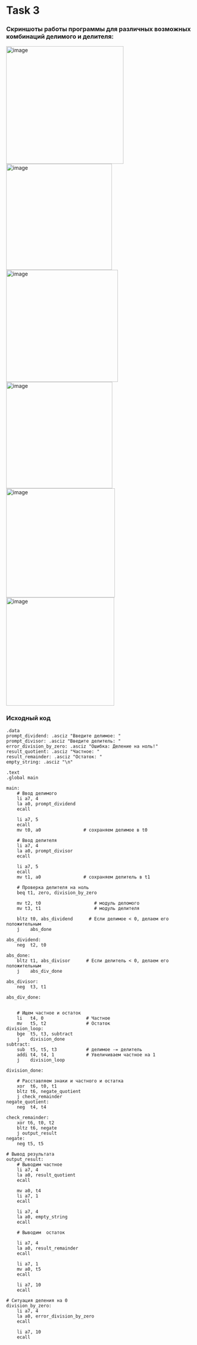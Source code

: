 # Task 3

### Скриншоты работы программы для различных возможных комбинаций делимого и делителя:

<img width="315" alt="image" src="https://github.com/user-attachments/assets/78d4bdb6-22e9-487b-ac5f-c6a8335b2ba6">
<img width="284" alt="image" src="https://github.com/user-attachments/assets/a6d4435e-dc85-4af5-8e69-f285c07f0368">
<img width="300" alt="image" src="https://github.com/user-attachments/assets/e6c632c0-c48f-4bd3-8c2b-0804f2b4cfe1">
<img width="285" alt="image" src="https://github.com/user-attachments/assets/d1060f24-3800-48ac-af6e-02caa6ce5084">
<img width="292" alt="image" src="https://github.com/user-attachments/assets/29623fa3-95d7-4cec-8e25-81d17a13aebf">
<img width="290" alt="image" src="https://github.com/user-attachments/assets/0d1dce5c-9e65-4033-b1c3-e71a38080701">


### Исходный код

```
.data
prompt_dividend: .asciz "Введите делимое: "
prompt_divisor: .asciz "Введите делитель: "
error_division_by_zero: .asciz "Ошибка: Деление на ноль!"
result_quotient: .asciz "Частное: "
result_remainder: .asciz "Остаток: "
empty_string: .asciz "\n"

.text
.global main

main:
    # Ввод делимого
    li a7, 4                  
    la a0, prompt_dividend    
    ecall                      

    li a7, 5                 
    ecall
    mv t0, a0                # сохраняем делимое в t0

    # Ввод делителя
    li a7, 4                  
    la a0, prompt_divisor    
    ecall                      

    li a7, 5                   
    ecall
    mv t1, a0                # сохраняем делитель в t1

    # Проверка делителя на ноль
    beq t1, zero, division_by_zero

    mv t2, t0                    # модуль деломого
    mv t3, t1                    # модуль делителя
    
    bltz t0, abs_dividend      # Если делимое < 0, делаем его положительным
    j    abs_done
    
abs_dividend:
    neg  t2, t0

abs_done:    
    bltz t1, abs_divisor      # Если делитель < 0, делаем его положительным
    j    abs_div_done
    
abs_divisor:
    neg  t3, t1 
               
abs_div_done:


    # Ищем частное и остаток
    li   t4, 0                # Частное
    mv   t5, t2               # Остаток
division_loop:
    bge  t5, t3, subtract     
    j    division_done
subtract:
    sub  t5, t5, t3           # делимое -= делитель
    addi t4, t4, 1            # Увеличиваем частное на 1
    j    division_loop

division_done:

    # Расставляем знаки и частного и остатка
    xor  t6, t0, t1           
    bltz t6, negate_quotient  
    j check_remainder
negate_quotient:
    neg  t4, t4   

check_remainder:    
    xor t6, t0, t2
    bltz t6, negate
    j output_result
negate:
    neg t5, t5  

# Вывод результата
output_result:
    # Выводим частное
    li a7, 4                   
    la a0, result_quotient     
    ecall

    mv a0, t4               
    li a7, 1                 
    ecall
    
    li a7, 4                 
    la a0, empty_string
    ecall     

    # Выводим  остаток
    
    li a7, 4                   
    la a0, result_remainder   
    ecall

    li a7, 1 
    mv a0, t5               
    ecall
    
    li a7, 10                 
    ecall                   

# Ситуация деления на 0
division_by_zero:
    li a7, 4                   
    la a0, error_division_by_zero 
    ecall
    
    li a7, 10                  
    ecall 
```
